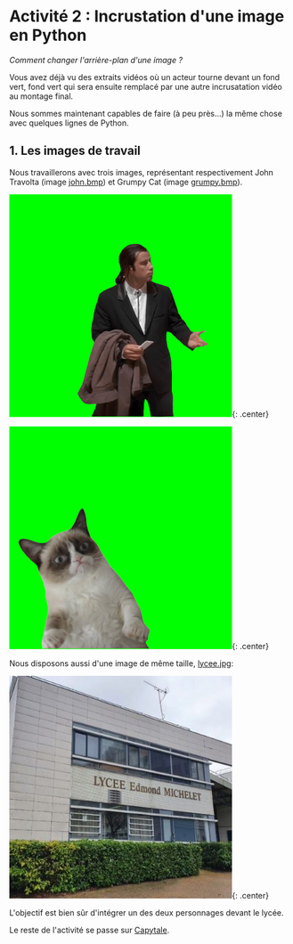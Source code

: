 # Activité 2 : Incrustation d'une image en Python

_Comment changer l'arrière-plan d'une image ?_


Vous avez déjà vu des extraits vidéos où un acteur tourne devant un fond vert, fond vert qui sera ensuite remplacé par une autre incrusatation vidéo au montage final. 

Nous sommes maintenant capables de faire (à peu près...) la même chose avec quelques lignes de Python.

## 1. Les images de travail

Nous travaillerons avec trois images, représentant respectivement John Travolta (image [john.bmp](data/john.bmp)) et Grumpy Cat (image [grumpy.bmp](data/grumpy.bmp)).

![](data/john.bmp){: .center}

![](data/grumpy.bmp){: .center}

Nous disposons aussi d'une image de même taille, [lycee.jpg](data/lycee.jpg):

![](data/lycee.jpg){: .center}

L'objectif est bien sûr d'intégrer un des deux personnages devant le lycée.

Le reste de l'activité se passe sur [Capytale](https://capytale2.ac-paris.fr/web/c/5357-2180284).

<!--
## 2. Fusion des deux images

Nous savons :
- parcourir tous les pixels d'une image (avec une double boucle)
- récupérer la valeur d'un pixel (avec ```getpixel()``` )
- modifier la valeur d'un pixel (avec ```putpixel()``` )
- faire des tests avec ```if```...

Nous avons donc tous les outils nécessaires pour accueillir John Travolta ou Grumpy Cat au lycée : à vos claviers !

**Correction**

```python
from PIL import Image

img_john = Image.open("john.bmp")
img_hall = Image.open("hall.png")


for x in range(400):
    for y in range(400):
        pixel = img_john.getpixel((x,y))
        if pixel != (0, 255, 0):
            img_hall.putpixel((x,y), pixel)

img_hall.show()

```

![](data/sol.png)

-->
